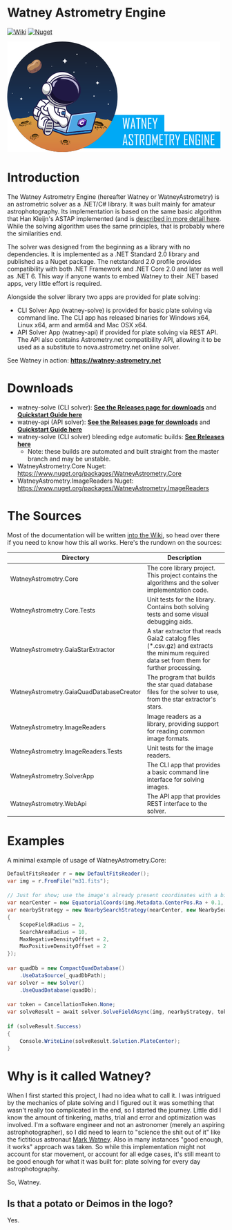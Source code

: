# Watney Astrometry Engine

[![Wiki](https://img.shields.io/badge/docs-in%20wiki-green.svg?style=flat)](https://github.com/Jusas/WatneyAstrometry/wiki) 
[![Nuget](https://img.shields.io/nuget/v/WatneyAstrometry.Core.svg)](https://www.nuget.org/packages/WatneyAstrometry.Core/) 

![Logo](docs/images/logo-front.png)

# Introduction

The Watney Astrometry Engine (hereafter Watney or WatneyAstrometry) is an astrometric solver as a .NET/C# library. It was built mainly for amateur astrophotography. Its implementation is based on the same basic algorithm that Han Kleijn's ASTAP implemented (and is [described in more detail here](http://www.hnsky.org/astap_astrometric_solving.htm). While the solving algorithm uses the same principles, that is probably where the similarities end. 

The solver was designed from the beginning as a library with no dependencies. It is implemented as a .NET Standard 2.0 library and published as a Nuget package. The netstandard 2.0 profile provides compatibility with both .NET Framework and .NET Core 2.0 and later as well as .NET 6. This way if anyone wants to embed Watney to their .NET based apps, very little effort is required.

Alongside the solver library two apps are provided for plate solving:
- CLI Solver App (watney-solve) is provided for basic plate solving via command line. The CLI app has released binaries for Windows x64, Linux x64, arm and arm64 and Mac OSX x64.
- API Solver App (watney-api) if provided for plate solving via REST API. The API also contains Astrometry.net compatibility API, allowing it to be used as a substitute to nova.astrometry.net online solver.

See Watney in action: **https://watney-astrometry.net**

# Downloads

- watney-solve (CLI solver): **[See the Releases page for downloads](https://github.com/Jusas/WatneyAstrometry/releases)** and **[Quickstart Guide here](https://github.com/Jusas/WatneyAstrometry/wiki/Quickstart-Guide)**
- watney-api (API solver): **[See the Releases page for downloads](https://github.com/Jusas/WatneyAstrometry/releases)** and **[Quickstart Guide here](https://github.com/Jusas/WatneyAstrometry/wiki/API-Quickstart-Guide)**
- watney-solve (CLI solver) bleeding edge automatic builds: **[See Releases here](https://github.com/Jusas/WatneyAstrometry/releases/tag/bleeding-cli)**
  - Note: these builds are automated and built straight from the master branch and may be unstable.
- WatneyAstrometry.Core Nuget: https://www.nuget.org/packages/WatneyAstrometry.Core
- WatneyAstrometry.ImageReaders Nuget: https://www.nuget.org/packages/WatneyAstrometry.ImageReaders

# The Sources

Most of the documentation will be written [into the Wiki](https://github.com/Jusas/WatneyAstrometry/wiki), so head over there if you need to know how this all works. Here's the rundown on the sources:

| Directory | Description |
|-----------|-------------|
| WatneyAstrometry.Core | The core library project. This project contains the algorithms and the solver implementation code. |
| WatneyAstrometry.Core.Tests | Unit tests for the library. Contains both solving tests and some visual debugging aids. |
| WatneyAstrometry.GaiaStarExtractor | A star extractor that reads Gaia2 catalog files (*.csv.gz) and extracts the minimum required data set from them for further processing. |
| WatneyAstrometry.GaiaQuadDatabaseCreator | The program that builds the star quad database files for the solver to use, from the star extractor's stars. |
| WatneyAstrometry.ImageReaders | Image readers as a library, providing support for reading common image formats. |
| WatneyAstrometry.ImageReaders.Tests | Unit tests for the image readers. |
| WatneyAstrometry.SolverApp | The CLI app that provides a basic command line interface for solving images. |
| WatneyAstrometry.WebApi | The API app that provides REST interface to the solver. |

# Examples

A minimal example of usage of WatneyAstrometry.Core:

```CS
DefaultFitsReader r = new DefaultFitsReader();
var img = r.FromFile("m31.fits");

// Just for show; use the image's already present coordinates with a bit of an offset.
var nearCenter = new EquatorialCoords(img.Metadata.CenterPos.Ra + 0.1, img.Metadata.CenterPos.Dec + 5);
var nearbyStrategy = new NearbySearchStrategy(nearCenter, new NearbySearchStrategy.Options()
{
    ScopeFieldRadius = 2,
    SearchAreaRadius = 10,
    MaxNegativeDensityOffset = 2,
    MaxPositiveDensityOffset = 2
});

var quadDb = new CompactQuadDatabase()
    .UseDataSource(_quadDbPath);
var solver = new Solver()
    .UseQuadDatabase(quadDb);

var token = CancellationToken.None;
var solveResult = await solver.SolveFieldAsync(img, nearbyStrategy, token);

if (solveResult.Success)
{
    Console.WriteLine(solveResult.Solution.PlateCenter);
}
```


# Why is it called Watney?

When I first started this project, I had no idea what to call it. I was intrigued by the mechanics of plate solving and I figured out it was something that wasn't really too complicated in the end, so I started the journey. Little did I know the amount of tinkering, maths, trial and error and optimization was involved. I'm a software engineer and not an astronomer (merely an aspiring astrophotographer), so I did need to learn to "science the shit out of it" like the fictitious astronaut [Mark Watney](https://the-martian.fandom.com/wiki/Mark_Watney/Film). Also in many instances "good enough, it works" approach was taken. So while this implementation might not account for star movement, or account for all edge cases, it's still meant to be good enough for what it was built for: plate solving for every day astrophotography.

So, Watney. 

## Is that a potato or Deimos in the logo?

Yes.
